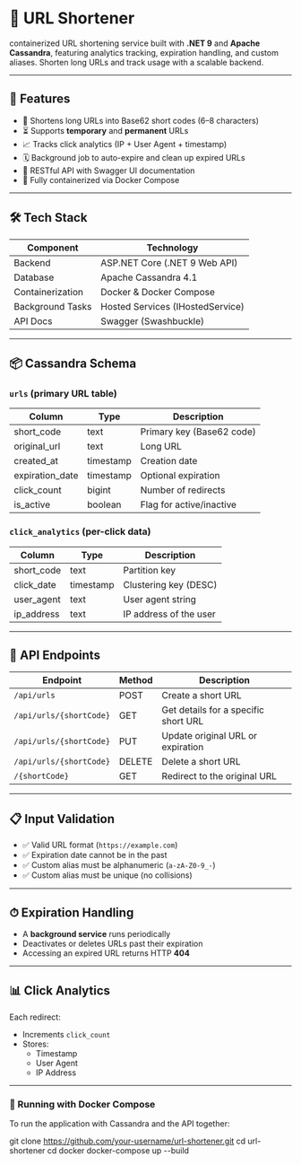 ﻿# 🔗 URL Shortener

containerized URL shortening service built with **.NET 9** and **Apache Cassandra**, featuring analytics tracking, expiration handling, and custom aliases. Shorten long URLs and track usage with a scalable backend.

---

## 🚀 Features

- 🔄 Shortens long URLs into Base62 short codes (6–8 characters)
- ⏳ Supports **temporary** and **permanent** URLs
- 📈 Tracks click analytics (IP + User Agent + timestamp)
- 🗓️ Background job to auto-expire and clean up expired URLs
- 🔧 RESTful API with Swagger UI documentation
- 🐳 Fully containerized via Docker Compose

---

## 🛠️ Tech Stack

| Component        | Technology         |
|------------------|--------------------|
| Backend          | ASP.NET Core (.NET 9 Web API) |
| Database         | Apache Cassandra 4.1 |
| Containerization | Docker & Docker Compose |
| Background Tasks | Hosted Services (IHostedService) |
| API Docs         | Swagger (Swashbuckle) |

---

## 📦 Cassandra Schema

### `urls` (primary URL table)

| Column           | Type       | Description                  |
|------------------|------------|------------------------------|
| short_code       | text       | Primary key (Base62 code)    |
| original_url     | text       | Long URL                     |
| created_at       | timestamp  | Creation date                |
| expiration_date  | timestamp  | Optional expiration          |
| click_count      | bigint     | Number of redirects          |
| is_active        | boolean    | Flag for active/inactive     |

### `click_analytics` (per-click data)

| Column       | Type      | Description                    |
|--------------|-----------|--------------------------------|
| short_code   | text      | Partition key                  |
| click_date   | timestamp | Clustering key (DESC)          |
| user_agent   | text      | User agent string              |
| ip_address   | text      | IP address of the user         |

---

## 📌 API Endpoints

| Endpoint                         | Method | Description                           |
|----------------------------------|--------|---------------------------------------|
| `/api/urls`                      | POST   | Create a short URL                    |
| `/api/urls/{shortCode}`          | GET    | Get details for a specific short URL  |
| `/api/urls/{shortCode}`          | PUT    | Update original URL or expiration     |
| `/api/urls/{shortCode}`          | DELETE | Delete a short URL                    |
| `/{shortCode}`                   | GET    | Redirect to the original URL          |

---

## 📋 Input Validation

- ✅ Valid URL format (`https://example.com`)
- ✅ Expiration date cannot be in the past
- ✅ Custom alias must be alphanumeric (`a-zA-Z0-9_-`)
- ✅ Custom alias must be unique (no collisions)

---

## ⏱ Expiration Handling

- A **background service** runs periodically
- Deactivates or deletes URLs past their expiration
- Accessing an expired URL returns HTTP **404**

---

## 📊 Click Analytics

Each redirect:

- Increments `click_count`
- Stores:
  - Timestamp
  - User Agent
  - IP Address

---

### 🐳 Running with Docker Compose

To run the application with Cassandra and the API together:

git clone https://github.com/your-username/url-shortener.git
cd url-shortener
cd docker
docker-compose up --build
